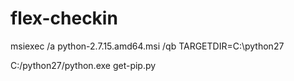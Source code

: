 # flex-checkin

msiexec /a python-2.7.15.amd64.msi /qb TARGETDIR=C:\python27

C:/python27/python.exe get-pip.py
